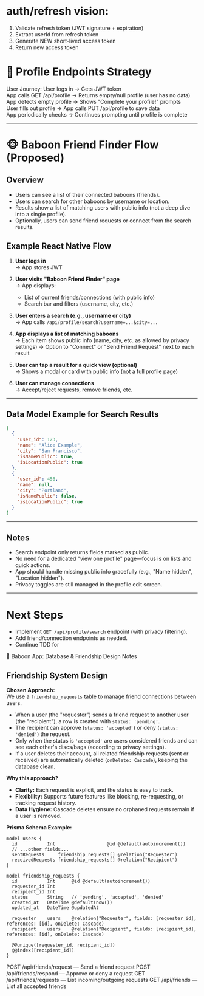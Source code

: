 # auth/refresh vision:

1. Validate refresh token (JWT signature + expiration)
2. Extract userId from refresh token  
3. Generate NEW short-lived access token
4. Return new access token

# 🎯 Profile Endpoints Strategy

User Journey:
User logs in → Gets JWT token  
App calls GET /api/profile → Returns empty/null profile (user has no data)  
App detects empty profile → Shows "Complete your profile!" prompts  
User fills out profile → App calls PUT /api/profile to save data  
App periodically checks → Continues prompting until profile is complete  

---

# 🐵 Baboon Friend Finder Flow (Proposed)

## Overview

- Users can see a list of their connected baboons (friends).
- Users can search for other baboons by username or location.
- Results show a list of matching users with public info (not a deep dive into a single profile).
- Optionally, users can send friend requests or connect from the search results.

## Example React Native Flow

1. **User logs in**  
   → App stores JWT

2. **User visits "Baboon Friend Finder" page**  
   → App displays:
      - List of current friends/connections (with public info)
      - Search bar and filters (username, city, etc.)

3. **User enters a search (e.g., username or city)**  
   → App calls `/api/profile/search?username=...&city=...`

4. **App displays a list of matching baboons**  
   → Each item shows public info (name, city, etc. as allowed by privacy settings)
   → Option to "Connect" or "Send Friend Request" next to each result

5. **User can tap a result for a quick view (optional)**  
   → Shows a modal or card with public info (not a full profile page)

6. **User can manage connections**  
   → Accept/reject requests, remove friends, etc.

---

## Data Model Example for Search Results

```json
[
  {
    "user_id": 123,
    "name": "Alice Example",
    "city": "San Francisco",
    "isNamePublic": true,
    "isLocationPublic": true
  },
  {
    "user_id": 456,
    "name": null,
    "city": "Portland",
    "isNamePublic": false,
    "isLocationPublic": true
  }
]
```

---

## Notes

- Search endpoint only returns fields marked as public.
- No need for a dedicated "view one profile" page—focus is on lists and quick actions.
- App should handle missing public info gracefully (e.g., "Name hidden", "Location hidden").
- Privacy toggles are still managed in the profile edit screen.

---

# Next Steps

- Implement `GET /api/profile/search` endpoint (with privacy filtering).
- Add friend/connection endpoints as needed.
- Continue TDD for


 📝 Baboon App: Database & Friendship Design Notes

## Friendship System Design

**Chosen Approach:**  
We use a `friendship_requests` table to manage friend connections between users.  
- When a user (the "requester") sends a friend request to another user (the "recipient"), a row is created with `status: 'pending'`.
- The recipient can approve (`status: 'accepted'`) or deny (`status: 'denied'`) the request.
- Only when the status is `'accepted'` are users considered friends and can see each other's discs/bags (according to privacy settings).
- If a user deletes their account, all related friendship requests (sent or received) are automatically deleted (`onDelete: Cascade`), keeping the database clean.

**Why this approach?**
- **Clarity:** Each request is explicit, and the status is easy to track.
- **Flexibility:** Supports future features like blocking, re-requesting, or tracking request history.
- **Data Hygiene:** Cascade deletes ensure no orphaned requests remain if a user is removed.

**Prisma Schema Example:**
```prisma
model users {
  id           Int                   @id @default(autoincrement())
  // ...other fields...
  sentRequests     friendship_requests[] @relation("Requester")
  receivedRequests friendship_requests[] @relation("Recipient")
}

model friendship_requests {
  id           Int      @id @default(autoincrement())
  requester_id Int
  recipient_id Int
  status       String   // 'pending', 'accepted', 'denied'
  created_at   DateTime @default(now())
  updated_at   DateTime @updatedAt

  requester    users    @relation("Requester", fields: [requester_id], references: [id], onDelete: Cascade)
  recipient    users    @relation("Recipient", fields: [recipient_id], references: [id], onDelete: Cascade)

  @@unique([requester_id, recipient_id])
  @@index([recipient_id])
}
```

POST /api/friends/request — Send a friend request
POST /api/friends/respond — Approve or deny a request
GET /api/friends/requests — List incoming/outgoing requests
GET /api/friends — List all accepted friends